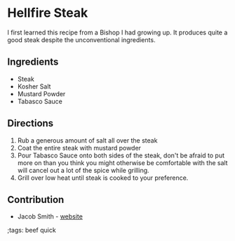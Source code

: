 # Hellfire Steak

I first learned this recipe from a Bishop I had growing up. It produces quite a good steak despite the unconventional ingredients.

## Ingredients

- Steak
- Kosher Salt
- Mustard Powder
- Tabasco Sauce

## Directions

1. Rub a generous amount of salt all over the steak
2. Coat the entire steak with mustard powder
3. Pour Tabasco Sauce onto both sides of the steak, don't be afraid to put more on than you think you might otherwise be comfortable with the salt will cancel out a lot of the spice while grilling.
4. Grill over low heat until steak is cooked to your preference.

## Contribution

- Jacob Smith - [website](https://jacobwsmith.xyz)

;tags: beef quick
